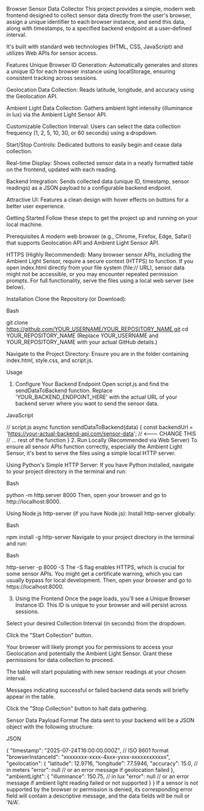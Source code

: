 Browser Sensor Data Collector
This project provides a simple, modern web frontend designed to collect sensor data directly from the user's browser, assign a unique identifier to each browser instance, and send this data, along with timestamps, to a specified backend endpoint at a user-defined interval.

It's built with standard web technologies (HTML, CSS, JavaScript) and utilizes Web APIs for sensor access.

Features
Unique Browser ID Generation: Automatically generates and stores a unique ID for each browser instance using localStorage, ensuring consistent tracking across sessions.

Geolocation Data Collection: Reads latitude, longitude, and accuracy using the Geolocation API.

Ambient Light Data Collection: Gathers ambient light intensity (illuminance in lux) via the Ambient Light Sensor API.

Customizable Collection Interval: Users can select the data collection frequency (1, 2, 5, 10, 30, or 60 seconds) using a dropdown.

Start/Stop Controls: Dedicated buttons to easily begin and cease data collection.

Real-time Display: Shows collected sensor data in a neatly formatted table on the frontend, updated with each reading.

Backend Integration: Sends collected data (unique ID, timestamp, sensor readings) as a JSON payload to a configurable backend endpoint.

Attractive UI: Features a clean design with hover effects on buttons for a better user experience.

Getting Started
Follow these steps to get the project up and running on your local machine.

Prerequisites
A modern web browser (e.g., Chrome, Firefox, Edge, Safari) that supports Geolocation API and Ambient Light Sensor API.

HTTPS (Highly Recommended): Many browser sensor APIs, including the Ambient Light Sensor, require a secure context (HTTPS) to function. If you open index.html directly from your file system (file:// URL), sensor data might not be accessible, or you may encounter repeated permission prompts. For full functionality, serve the files using a local web server (see below).

Installation
Clone the Repository (or Download):

Bash

git clone https://github.com/YOUR_USERNAME/YOUR_REPOSITORY_NAME.git
cd YOUR_REPOSITORY_NAME
(Replace YOUR_USERNAME and YOUR_REPOSITORY_NAME with your actual GitHub details.)

Navigate to the Project Directory:
Ensure you are in the folder containing index.html, style.css, and script.js.

Usage
1. Configure Your Backend Endpoint
Open script.js and find the sendDataToBackend function. Replace 'YOUR_BACKEND_ENDPOINT_HERE' with the actual URL of your backend server where you want to send the sensor data.

JavaScript

// script.js
async function sendDataToBackend(data) {
    const backendUrl = 'https://your-actual-backend-api.com/sensor-data'; // <--- CHANGE THIS
    // ... rest of the function
}
2. Run Locally (Recommended via Web Server)
To ensure all sensor APIs function correctly, especially the Ambient Light Sensor, it's best to serve the files using a simple local HTTP server.

Using Python's Simple HTTP Server:
If you have Python installed, navigate to your project directory in the terminal and run:

Bash

python -m http.server 8000
Then, open your browser and go to http://localhost:8000.

Using Node.js http-server (if you have Node.js):
Install http-server globally:

Bash

npm install -g http-server
Navigate to your project directory in the terminal and run:

Bash

http-server -p 8000 -S
The -S flag enables HTTPS, which is crucial for some sensor APIs. You might get a certificate warning, which you can usually bypass for local development. Then, open your browser and go to https://localhost:8000.

3. Using the Frontend
Once the page loads, you'll see a Unique Browser Instance ID. This ID is unique to your browser and will persist across sessions.

Select your desired Collection Interval (in seconds) from the dropdown.

Click the "Start Collection" button.

Your browser will likely prompt you for permissions to access your Geolocation and potentially the Ambient Light Sensor. Grant these permissions for data collection to proceed.

The table will start populating with new sensor readings at your chosen interval.

Messages indicating successful or failed backend data sends will briefly appear in the table.

Click the "Stop Collection" button to halt data gathering.

Sensor Data Payload Format
The data sent to your backend will be a JSON object with the following structure:

JSON

{
    "timestamp": "2025-07-24T16:00:00.000Z", // ISO 8601 format
    "browserInstanceId": "xxxxxxxx-xxxx-4xxx-yxxx-xxxxxxxxxxxx",
    "geolocation": {
        "latitude": 12.9716,
        "longitude": 77.5946,
        "accuracy": 15.0, // in meters
        "error": null    // or an error message if geolocation failed
    },
    "ambientLight": {
        "illuminance": 150.75, // in lux
        "error": null          // or an error message if ambient light reading failed or not supported
    }
}
If a sensor is not supported by the browser or permission is denied, its corresponding error field will contain a descriptive message, and the data fields will be null or 'N/A'.
